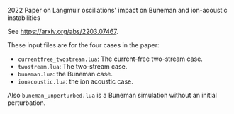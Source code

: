 2022 Paper on Langmuir oscillations' impact on Buneman and ion-acoustic instabilities

See https://arxiv.org/abs/2203.07467.

These input files are for the four cases in the paper:

- ```currentfree_twostream.lua```: The current-free two-stream case.
- ```twostream.lua```: The two-stream case.
- ```buneman.lua```: the Buneman case.
- ```ionacoustic.lua```: the ion acoustic case.

Also ```buneman_unperturbed.lua``` is a Buneman simulation without an initial perturbation.
